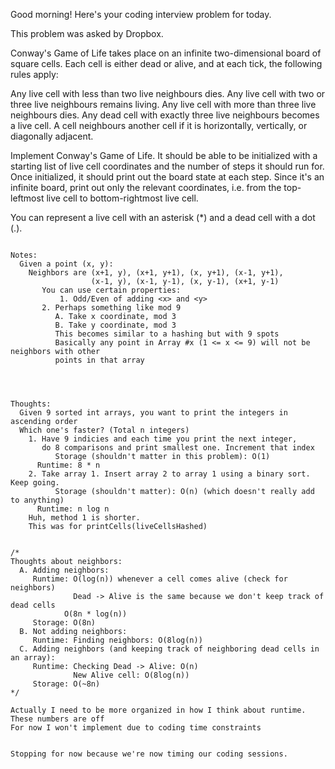 Good morning! Here's your coding interview problem for today.

This problem was asked by Dropbox.

Conway's Game of Life takes place on an infinite two-dimensional board of square cells. Each cell is either dead or alive, and at each tick, the following rules apply:

Any live cell with less than two live neighbours dies.
Any live cell with two or three live neighbours remains living.
Any live cell with more than three live neighbours dies.
Any dead cell with exactly three live neighbours becomes a live cell.
A cell neighbours another cell if it is horizontally, vertically, or diagonally adjacent.

Implement Conway's Game of Life. It should be able to be initialized with a starting list of live cell coordinates and the number of steps it should run for. Once initialized, it should print out the board state at each step. Since it's an infinite board, print out only the relevant coordinates, i.e. from the top-leftmost live cell to bottom-rightmost live cell.

You can represent a live cell with an asterisk (*) and a dead cell with a dot (.).

~~~~~~~~~~~~~~~~~~~~~~~~~~~~~~~~~~~~~~~~~~~~~~~~~~~

Notes:
  Given a point (x, y):
    Neighbors are (x+1, y), (x+1, y+1), (x, y+1), (x-1, y+1),
    	          (x-1, y), (x-1, y-1), (x, y-1), (x+1, y-1)
       You can use certain properties:
           1. Odd/Even of adding <x> and <y>
	   2. Perhaps something like mod 9
	      A. Take x coordinate, mod 3
	      B. Take y coordinate, mod 3
	      This becomes similar to a hashing but with 9 spots
	      Basically any point in Array #x (1 <= x <= 9) will not be neighbors with other
	      points in that array




Thoughts:
  Given 9 sorted int arrays, you want to print the integers in ascending order
  Which one's faster? (Total n integers)
    1. Have 9 indicies and each time you print the next integer,
       do 8 comparisons and print smallest one. Increment that index
          Storage (shouldn't matter in this problem): O(1)
	  Runtime: 8 * n
    2. Take array 1. Insert array 2 to array 1 using a binary sort. Keep going.
          Storage (shouldn't matter): O(n) (which doesn't really add to anything)
	  Runtime: n log n
    Huh, method 1 is shorter.
    This was for printCells(liveCellsHashed)


/*
Thoughts about neighbors:
  A. Adding neighbors:
     Runtime: O(log(n)) whenever a cell comes alive (check for neighbors)
     	      Dead -> Alive is the same because we don't keep track of dead cells
	        O(8n * log(n))
     Storage: O(8n)
  B. Not adding neighbors:
     Runtime: Finding neighbors: O(8log(n))
  C. Adding neighbors (and keeping track of neighboring dead cells in an array):
     Runtime: Checking Dead -> Alive: O(n)
     	      New Alive cell: O(8log(n))
     Storage: O(~8n)   
*/

Actually I need to be more organized in how I think about runtime. These numbers are off
For now I won't implement due to coding time constraints


Stopping for now because we're now timing our coding sessions.